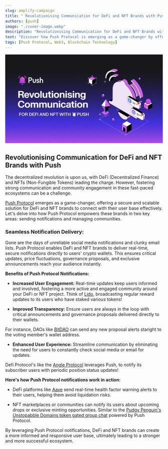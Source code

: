 ```yaml
---
slug: amplify-campaign
title: " Revolutionising Communication for DeFi and NFT Brands with Push! "
authors: [push]
image: "./cover-image.webp"
description: "Revolutionising Communication for DeFi and NFT Brands with Push!"
text: "Discover how Push Protocol is emerging as a game-changer by offering a secure and scalable solution for DeFi and NFT brands to connect with their user base effectively."
tags: [Push Protocol, Web3, Blockchain Technology]
---
```

![Cover Image of Revolutionising Communication for DeFi and NFT Brands with Push ](./cover-image.webp)

## Revolutionising Communication for DeFi and NFT Brands with Push

The decentralized revolution is upon us, with DeFi (Decentralized Finance) and NFTs (Non-Fungible Tokens) leading the charge. However, fostering strong communication and community engagement in these fast-paced ecosystems can be a challenge.

[Push Protocol](https://push.org/) emerges as a game-changer, offering a secure and scalable solution for DeFi and NFT brands to connect with their user base effectively. Let's delve into how Push Protocol empowers these brands in two key areas: sending notifications and managing communities.


### Seamless Notification Delivery:

Gone are the days of unreliable social media notifications and clunky email lists. Push Protocol enables DeFi and NFT brands to deliver real-time, secure notifications directly to users' crypto wallets. This ensures critical updates, price fluctuations, governance proposals, and exclusive announcements reach your audience instantly.

**Benefits of Push Protocol Notifications:**

- **Increased User Engagement:** Real-time updates keep users informed and involved, fostering a more active and engaged community around your DeFi or NFT project.
Think of [Lido](https://lido.fi/), broadcasting regular reward updates to its users who have staked various tokens!


- **Improved Transparency:** Ensure users are always in the loop with critical announcements and governance proposals delivered directly to their wallets.

For instance, DAOs like [BitDAO](https://www.mantle.xyz/) can send any new proposal alerts staright to the voting member's wallet address.


- **Enhanced User Experience:** Streamline communication by eliminating the need for users to constantly check social media or email for updates.

Defi Protocol's like the [Angle Protocol](https://app.push.org/channels/0xA2dEe32662F6243dA539bf6A8613F9A9e39843D3?utm_source=Dapp&utm_medium=blog&utm_campaign=amplify_upgrade) leverages Push, to notify its subscriber users with periodic position status updates!



**Here's how Push Protocol notifications work in action:**

- DeFi platforms like [Aave](https://app.push.org/channels/0xAA940b3501176af328423d975C350d0d1BaAae50?utm_source=Dapp&utm_medium=blog&utm_campaign=amplify_upgrade) send real-time health factor warning alerts to their users, helping them avoid liquidation risks.

- NFT marketplaces or communities can notify its users about upcoming drops or exclusive minting opportunities.
Similar to the [Pudgy Penguin's Unstopabble Domains token gated group chat](https://app.push.org/channels/0xAA940b3501176af328423d975C350d0d1BaAae50?utm_source=google&utm_medium=twitter&utm_campaign=amplify_upgrade) powered by Push Protocol.


By leveraging Push Protocol notifications, DeFi and NFT brands can create a more informed and responsive user base, ultimately leading to a stronger and more successful ecosystem.